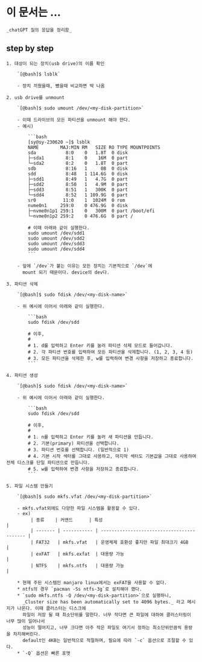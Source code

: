# 이 문서는 ...

    _chatGPT 질의 응답을 정리함_

## step by step

    1. 대상이 되는 장치(usb drive)의 이름 확인

        `[@bash]$ lsblk`

        - 장치 끼웠을때, 뺐을때 비교하면 딱 나옴

    2. usb drive를 unmount

        `[@bash]$ sudo umount /dev/<my-disk-partition>`

        - 이때 드라이브의 모든 파티션을 unmount 해야 한다.
        - 예시)

            ```bash
            [sy@sy-230620 ~]$ lsblk
            NAME        MAJ:MIN RM   SIZE RO TYPE MOUNTPOINTS
            sda           8:0    0   1.8T  0 disk
            ├─sda1        8:1    0    16M  0 part
            └─sda2        8:2    0   1.8T  0 part
            sdb           8:16   1     0B  0 disk
            sdd           8:48   1 114.6G  0 disk
            ├─sdd1        8:49   1   4.7G  0 part
            ├─sdd2        8:50   1   4.9M  0 part
            ├─sdd3        8:51   1   300K  0 part
            └─sdd4        8:52   1 109.9G  0 part
            sr0          11:0    1  1024M  0 rom
            nvme0n1     259:0    0 476.9G  0 disk
            ├─nvme0n1p1 259:1    0   300M  0 part /boot/efi
            └─nvme0n1p2 259:2    0 476.6G  0 part /

            # 이때 아래와 같이 실행한다.
            sudo umount /dev/sdd1
            sudo umount /dev/sdd2
            sudo umount /dev/sdd3
            sudo umount /dev/sdd4
            ```

        - 앞에 `/dev`가 붙는 이유는 모든 장치는 기본적으로 `/dev`에
          mount 되기 때문이다. device의 dev다.

    3. 파티션 삭제

        `[@bash]$ sudo fdisk /dev/<my-disk-name>`

        - 위 예시에 이어서 아래와 같이 실행한다.

            ```bash
            sudo fdisk /dev/sdd

            # 이후,
            #
            # 1. d를 입력하고 Enter 키를 눌러 파티션 삭제 모드로 들어갑니다.
            # 2. 각 파티션 번호를 입력하여 모든 파티션을 삭제합니다. (1, 2, 3, 4 등)
            # 3. 모든 파티션을 삭제한 후, w를 입력하여 변경 사항을 저장하고 종료합니다.
            ```

    4. 파티션 생성

        `[@bash]$ sudo fdisk /dev/<my-disk-name>`

        - 위 예시에 이어서 아래와 같이 실행한다.

            ```bash
            sudo fdisk /dev/sdd

            # 이후,
            #
            # 1. n를 입력하고 Enter 키를 눌러 새 파티션을 만듭니다.
            # 2. 기본(primary) 파티션을 선택합니다.
            # 3. 파티션 번호를 선택합니다. (일반적으로 1)
            # 4. 기본 시작 섹터를 그대로 사용하고, 마지막 섹터도 기본값을 그대로 사용하여 전체 디스크를 단일 파티션으로 만듭니다.
            # 5. w를 입력하여 변경 사항을 저장하고 종료합니다.
            ```

    5. 파일 시스템 만들기

        `[@bash]$ sudo mkfs.vfat /dev/<my-disk-partition>`

        - mkfs.vfat외에도 다양한 파일 시스템을 활용할 수 있다.
        - ex)
             | 종류    | 커맨드      | 특성                                       |
             | ------- | ----------- | ------------------------------------------ |
             | FAT32   | mkfs.vfat   | 운영체제 호환성 좋지만 파일 최대크기 4GB   |
             | exFAT   | mkfs.exfat  | 대용량 가능                                |
             | NTFS    | mkfs.ntfs   | 대용량 가능                                |

        * 현재 주된 시스템인 manjaro linux에서는 exFAT을 사용할 수 없다.
        * ntfs의 경우 `pacman -Ss ntfs-3g`로 설치해야 했다.
        * `sudo mkfs.ntfs -Q /dev/<my-disk-partition>`으로 실행하니,
          _Cluster size has been automatically set to 4096 bytes._ 라고 메시지가 나온다. 이때 클러스터는 디스크에
          파일이 저장 될 때 최소단위를 말한다. 너무 작다면 큰 파일에 대하여 클러스터링이 너무 많이 일어나서
          성능이 떨어지고, 너무 크다면 아주 작은 파일도 여기서 정하는 최소단위만큼씩 용량을 차지해버린다.
          default인 4KB는 일반적으로 적절하며, 필요에 따라 `-c` 옵션으로 조절할 수 있다.
        * `-Q` 옵션은 빠른 포맷
